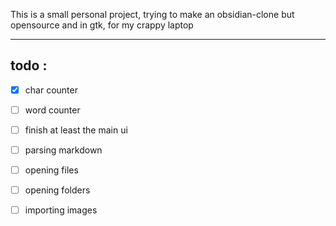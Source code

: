 This is a small personal project, trying to make an obsidian-clone but opensource and in gtk, for my crappy laptop
******

## todo :
- [x] char counter
- [ ] word counter
- [ ] finish at least the main ui

- [ ] parsing markdown
- [ ] opening files
- [ ] opening folders
- [ ] importing images